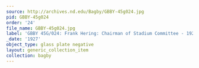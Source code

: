 ```yaml
---
source: http://archives.nd.edu/Bagby/GBBY-45g024.jpg
pid: GBBY-45g024
order: '24'
file_name: GBBY-45g024.jpg
label: 'GBBY 45G/024: Frank Hering: Chairman of Stadium Committee - 1927'
_date: '1927'
object_type: glass plate negative
layout: generic_collection_item
collection: bagby
---
```

